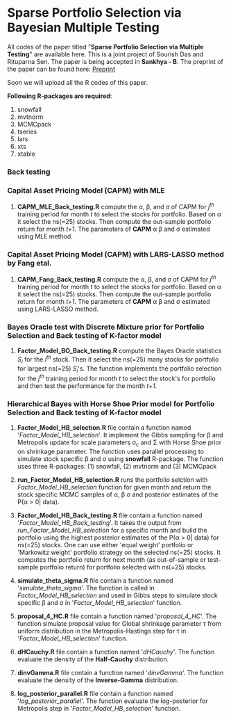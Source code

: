 # Sparse Portfolio Selection via Bayesian Multiple Testing

All codes of the paper titled "<b>Sparse Portfolio Selection via Multiple Testing</b>" are available here. This is a joint project of Sourish Das and Rituparna Sen. The paper is being accepted in <b>Sankhya - B</b>. The preprint of the paper can be found here: <a href='https://arxiv.org/abs/1705.01407'>Preprint</a> 

Soon we will upload all the R codes of this paper.

<b>Following R-packages are required</b>:

1) snowfall
2) mvtnorm
3) MCMCpack
4) tseries
5) lars
6) xts
7) xtable
  
### Back testing 


### Capital Asset Pricing Model (CAPM) with MLE 

1) <b>CAPM_MLE_Back_testing.R</b> compute the &alpha;, &beta;, and &sigma; of CAPM for <i>j<sup>th</sup></i> training period for month <i>t</i> to select the stocks for portfolio. Based on &alpha; it select the ns(=25) stocks. Then compute the out-sample portfolio return for month <i>t+1</i>. The parameters of <b>CAPM</b> &alpha; &beta; and &sigma; estimated using MLE method.

### Capital Asset Pricing Model (CAPM) with LARS-LASSO method by Fang etal.

1) <b>CAPM_Fang_Back_testing.R</b> compute the &alpha;, &beta;, and &sigma; of CAPM for <i>j<sup>th</sup></i> training period for month <i>t</i> to select the stocks for portfolio. Based on &alpha; it select the ns(=25) stocks. Then compute the out-sample portfolio return for month <i>t+1</i>. The parameters of <b>CAPM</b> &alpha; &beta; and &sigma; estimated using LARS-LASSO method.

### Bayes Oracle test with Discrete Mixture prior for Portfolio Selection and Back testing of K-factor model

1) <b>Factor_Model_BO_Back_testing.R</b> compute the Bayes Oracle statistics <i>S<sub>i</sub></i> for the <i>i<sup>th</sup></i> stock. Then it select the ns(=25) many stocks for portfolio for largest ns(=25) <i>S<sub>i</sub></i>'s. The function implements the portfolio selection for the <i>j<sup>th</sup></i> training period for month <i>t</i> to select the stock's for portfolio and then test the performance for the month <i>t+1</i>.



### Hierarchical Bayes with Horse Shoe Prior model for Portfolio Selection and Back testing of K-factor model

1) <b>Factor_Model_HB_selection.R</b> file contain a function named '<i>Factor_Model_HB_selection</i>'. It implement the Gibbs sampling for &beta; and Metropolis update for scale parameters &sigma;<sub>c</sub> and &Sigma; with Horse Shoe prior on shrinkage parameter. The function uses parallel processing to simulate stock specific &beta; and &sigma; using <b>snowfall</b> R-package. The function uses three R-packages: (1) snowfall, (2) mvtnorm and (3) MCMCpack

2) <b>run_Factor_Model_HB_selection.R</b> runs the portfolio selction with <i>Factor_Model_HB_selection</i> function for given month and return the stock specific MCMC samples of &alpha;, &beta; &sigma; and posterior estimates of the P(&alpha; > 0| data). 

3) <b>Factor_Model_HB_Back_testing.R</b> file contain a function named '<i>Factor_Model_HB_Back_testing</i>'. It takes the output from <i>run_Factor_Model_HB_selection</i> for a specific month and build the portfolio using the highest posterior estimates of the P(&alpha; > 0| data) for ns(=25) stocks. One can use either 'equal weight' portfolio or 'Markowitz weight' portfolio strategy on the selected ns(=25) stocks. It computes the portfolio return for next month (as out-of-sample or test-sample portfolio return) for portfolio selected with ns(=25) stocks.

4) <b>simulate_theta_sigma.R</b> file contain a function named '<i>simulate_theta_sigma</i>'. The function is called in  <i>Factor_Model_HB_selection</i> and used in Gibbs steps to simulate stock specific &beta; and &sigma; in '<i>Factor_Model_HB_selection</i>' function.

5) <b>proposal_4_HC.R</b> file contain a function named '<i>proposal_4_HC</i>'. The function simulate proposal value for Global shrinkage parameter &tau; from uniform distribution in the Metropolis-Hastings step for &tau; in '<i>Factor_Model_HB_selection</i>' function.

6) <b>dHCauchy.R</b> file contain a function named '<i>dHCauchy</i>'. The function evaluate the density of the <b>Half-Cauchy</b> distribution.

7) <b>dinvGamma.R</b> file contain a function named '<i>dinvGamma</i>'. The function evaluate the density of the <b>Inverse-Gamma</b> distribution.

8) <b>log_posterior_parallel.R</b> file contain a function named '<i>log_posterior_parallel</i>'. The function evaluate the log-posterior for Metropolis step in '<i>Factor_Model_HB_selection</i>' function.


